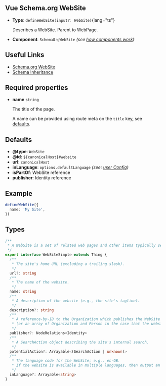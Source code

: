 ## Vue Schema.org WebSite

- **Type**: `defineWebSite(input?: WebSite)`{lang="ts"}

  Describes a WebSite. Parent to WebPage.

- **Component**: `SchemaOrgWebSite` _(see [how components work](/guide/guides/components))_


## Useful Links

- [Schema.org WebSite](https://schema.org/WebSite)
- [Schema Inheritance](/guide/getting-started/how-it-works#schema-inheritance)

## Required properties

- **name** `string`

  The title of the page.

  A name can be provided using route meta on the `title` key, see [defaults](#defaults).

## Defaults

- **@type**: `WebSite`
- **@id**: `${canonicalHost}#website`
- **url**: `canonicalHost`
- **inLanguage**: `options.defaultLanguage` _(see: [user Config](/guide/guides/user-config))_
- **isPartOf**: WebSite reference
- **publisher**: Identity reference

## Example

```ts
defineWebSite({
  name: 'My Site',
})
```

## Types

```ts
/**
 * A WebSite is a set of related web pages and other items typically served from a single web domain and accessible via URLs.
 */
export interface WebSiteSimple extends Thing {
  /**
   * The site's home URL (excluding a trailing slash).
   */
  url?: string
  /**
   * The name of the website.
   */
  name: string
  /**
   * A description of the website (e.g., the site's tagline).
   */
  description?: string
  /**
   * A reference-by-ID to the Organization which publishes the WebSite
   * (or an array of Organization and Person in the case that the website represents an individual).
   */
  publisher?: NodeRelations<Identity>
  /**
   * A SearchAction object describing the site's internal search.
   */
  potentialAction?: Arrayable<(SearchAction | unknown)>
  /**
   * The language code for the WebSite; e.g., en-GB.
   * If the website is available in multiple languages, then output an array of inLanguage values.
   */
  inLanguage?: Arrayable<string>
}
```
